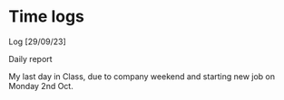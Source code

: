 # Time logs

Log [29/09/23]

Daily report

My last day in Class, due to company weekend and starting new job on Monday 2nd Oct.
